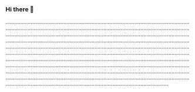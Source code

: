 ### Hi there 👋

......................................................................................................................................................................................................................................................................................................................................................................................................................................................................................................................................................................................................................................................................................................................................................................................................................................................................................................................................................................................................................................................................................................................................................................................................................................................................................................................................................................................................